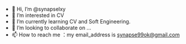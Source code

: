 - 👋 Hi, I’m @synapselxy
- 👀 I’m interested in CV
- 🌱 I’m currently learning CV and Soft Engineering.
- 💞️ I’m looking to collaborate on ...
- 📫 How to reach me ：my email_address is synapse99ok@gmail.com

<!---
synapselxy/synapselxy is a ✨ special ✨ repository because its `README.md` (this file) appears on your GitHub profile.
You can click the Preview link to take a look at your changes.
--->
